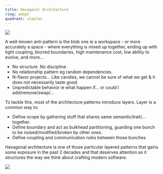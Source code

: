 ```yaml
---
title: Hexagonal Architecture
ring: adopt
quadrant: staples
---
```


[![](https://img.shields.io/badge/blog%20series-0c7cba?logo=gitbook&logoColor=000&style=flat)](https://archicionado.com/p/hexagonal-architecture/)

A well-known anti-pattern is the blob one ie a workspace - or more accurately a space - where everything is mixed up together, ending up with tight coupling, blurred boundaries, high maintenance cost, low ability to evolve, and more…

- No structure. No discipline.
- No relationship pattern eg random dependencies.
- N-flavor projects… Like candies, we cannot be sure of what we get & it does not necessarily taste good.
- Unpredictable behavior ie what happen if… or could I add/remove/swap/…

To tackle this, most of the architecture patterns introduce layers.
Layer is a common way to:
- Define scope by gathering stuff that shares same semantic/trait/… together.
- Define boundary and act as bulkhead partitioning, guarding one bunch to be noised/modified/broken by other ones.
- Define coupling and communication rules between those bunches  

Hexagonal architecture is one of those particular layered patterns that gains some exposure in the past 2 decades and that deserves attention as it structures the way we think about crafting modern software.

![](/img/2018-06-23/hexa.svg)